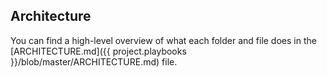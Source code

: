 ## Architecture

You can find a high-level overview of what each folder and file does in the [ARCHITECTURE.md]({{ project.playbooks }}/blob/master/ARCHITECTURE.md) file.

